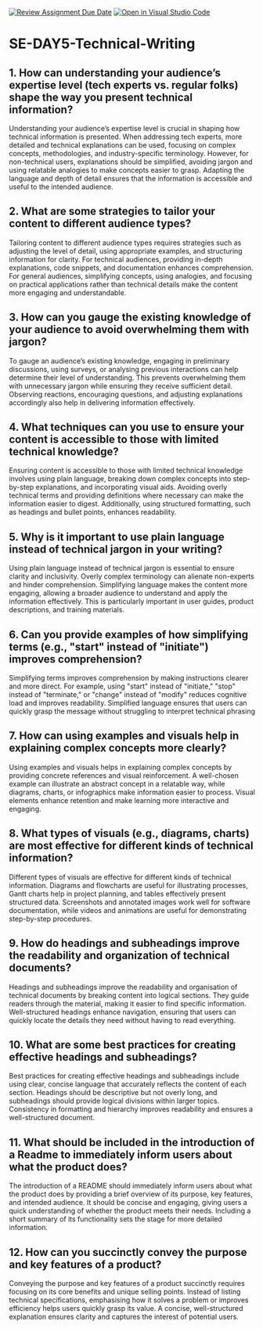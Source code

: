 [![Review Assignment Due Date](https://classroom.github.com/assets/deadline-readme-button-22041afd0340ce965d47ae6ef1cefeee28c7c493a6346c4f15d667ab976d596c.svg)](https://classroom.github.com/a/zsAR-pyY)
[![Open in Visual Studio Code](https://classroom.github.com/assets/open-in-vscode-2e0aaae1b6195c2367325f4f02e2d04e9abb55f0b24a779b69b11b9e10269abc.svg)](https://classroom.github.com/online_ide?assignment_repo_id=18434759&assignment_repo_type=AssignmentRepo)
# SE-DAY5-Technical-Writing
## 1. How can understanding your audience’s expertise level (tech experts vs. regular folks) shape the way you present technical information?
Understanding your audience’s expertise level is crucial in shaping how technical information is presented. When addressing tech experts, more detailed and technical explanations can be used, focusing on complex concepts, methodologies, and industry-specific terminology. However, for non-technical users, explanations should be simplified, avoiding jargon and using relatable analogies to make concepts easier to grasp. Adapting the language and depth of detail ensures that the information is accessible and useful to the intended audience.
## 2. What are some strategies to tailor your content to different audience types?
Tailoring content to different audience types requires strategies such as adjusting the level of detail, using appropriate examples, and structuring information for clarity. For technical audiences, providing in-depth explanations, code snippets, and documentation enhances comprehension. For general audiences, simplifying concepts, using analogies, and focusing on practical applications rather than technical details make the content more engaging and understandable.
## 3. How can you gauge the existing knowledge of your audience to avoid overwhelming them with jargon?
To gauge an audience’s existing knowledge, engaging in preliminary discussions, using surveys, or analysing previous interactions can help determine their level of understanding. This prevents overwhelming them with unnecessary jargon while ensuring they receive sufficient detail. Observing reactions, encouraging questions, and adjusting explanations accordingly also help in delivering information effectively.
## 4. What techniques can you use to ensure your content is accessible to those with limited technical knowledge?
Ensuring content is accessible to those with limited technical knowledge involves using plain language, breaking down complex concepts into step-by-step explanations, and incorporating visual aids. Avoiding overly technical terms and providing definitions where necessary can make the information easier to digest. Additionally, using structured formatting, such as headings and bullet points, enhances readability.
## 5. Why is it important to use plain language instead of technical jargon in your writing?
Using plain language instead of technical jargon is essential to ensure clarity and inclusivity. Overly complex terminology can alienate non-experts and hinder comprehension. Simplifying language makes the content more engaging, allowing a broader audience to understand and apply the information effectively. This is particularly important in user guides, product descriptions, and training materials.
## 6. Can you provide examples of how simplifying terms (e.g., "start" instead of "initiate") improves comprehension?
Simplifying terms improves comprehension by making instructions clearer and more direct. For example, using "start" instead of "initiate," "stop" instead of "terminate," or "change" instead of "modify" reduces cognitive load and improves readability. Simplified language ensures that users can quickly grasp the message without struggling to interpret technical phrasing
## 7. How can using examples and visuals help in explaining complex concepts more clearly?
Using examples and visuals helps in explaining complex concepts by providing concrete references and visual reinforcement. A well-chosen example can illustrate an abstract concept in a relatable way, while diagrams, charts, or infographics make information easier to process. Visual elements enhance retention and make learning more interactive and engaging.
## 8. What types of visuals (e.g., diagrams, charts) are most effective for different kinds of technical information?
Different types of visuals are effective for different kinds of technical information. Diagrams and flowcharts are useful for illustrating processes, Gantt charts help in project planning, and tables effectively present structured data. Screenshots and annotated images work well for software documentation, while videos and animations are useful for demonstrating step-by-step procedures.
## 9. How do headings and subheadings improve the readability and organization of technical documents?
Headings and subheadings improve the readability and organisation of technical documents by breaking content into logical sections. They guide readers through the material, making it easier to find specific information. Well-structured headings enhance navigation, ensuring that users can quickly locate the details they need without having to read everything.
## 10. What are some best practices for creating effective headings and subheadings?
Best practices for creating effective headings and subheadings include using clear, concise language that accurately reflects the content of each section. Headings should be descriptive but not overly long, and subheadings should provide logical divisions within larger topics. Consistency in formatting and hierarchy improves readability and ensures a well-structured document.
## 11. What should be included in the introduction of a Readme to immediately inform users about what the product does?
The introduction of a README should immediately inform users about what the product does by providing a brief overview of its purpose, key features, and intended audience. It should be concise and engaging, giving users a quick understanding of whether the product meets their needs. Including a short summary of its functionality sets the stage for more detailed information.
## 12. How can you succinctly convey the purpose and key features of a product?
Conveying the purpose and key features of a product succinctly requires focusing on its core benefits and unique selling points. Instead of listing technical specifications, emphasising how it solves a problem or improves efficiency helps users quickly grasp its value. A concise, well-structured explanation ensures clarity and captures the interest of potential users.
